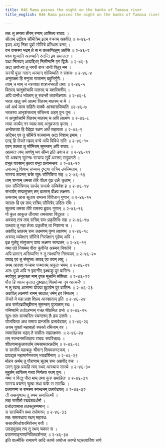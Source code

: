 ```yaml
---
title: 046 Rama passes the night on the banks of Tamasa river
title_english: 046 Rama passes the night on the banks of Tamasa river

---
```

ततः तु तमसा तीरम् रम्यम् आश्रित्य राघवः ।  
सीताम् उद्वीक्ष्य सौमित्रिम् इदम् वचनम् अब्रवीत् ॥ २-४६-१  
इयम् अद्य निशा पूर्वा सौमित्रे प्रस्थिता वनम् ।  
वन वासस्य भद्रम् ते स न उत्कण्ठितुम् अर्हसि ॥ २-४६-२  
पश्य शून्यानि अरण्यानि रुदन्ति इव समन्ततः ।  
यथा निलयम् आयद्भिर् निलीनानि मृग द्विजैः ॥ २-४६-३  
अद्य अयोध्या तु नगरी राज धानी पितुर् मम ।  
सस्त्री पुंसा गतान् अस्मान् शोचिष्यति न संशयः ॥ २-४६-४  
अनुरक्ता हि मनुजा राजानम् बहुभिर्गुणैः ।  
त्वाम् च माम् च नरव्याघ्र शत्रघ्नभरतौ तथा ॥ २-४६-५  
पितरम् चानुशोचामि मातरम् च यशस्विनीम् ।  
अपि वानौध भवेताम् तु रुदन्तौ तावभीक्ष्णशः ॥ २-४६-६  
भरतः खलु धर्म आत्मा पितरम् मातरम् च मे ।  
धर्म अर्थ काम सहितैः वाक्यैः आश्वासयिष्यति ॥२-४६-७  
भरतस्य आनृशंसत्वम् संचिन्त्य अहम् पुनः पुनः ।  
न अनुशोचामि पितरम् मातरम् च अपि लक्ष्मण ॥ २-४६-८  
त्वया कार्यम् नर व्याघ्र माम् अनुव्रजता कृतम् ।  
अन्वेष्टव्या हि वैदेह्या रक्षण अर्थे सहायता ॥ २-४६-९  
अद्भिर् एव तु सौमित्रे वत्स्याम्य् अद्य निशाम् इमाम् ।  
एतद्द् हि रोचते मह्यम् वन्ये अपि विविधे सति ॥ २-४६-१०  
एवम् उक्त्वा तु सौमित्रम् सुमन्त्रम् अपि राघवः ।  
अप्रमत्तः त्वम् अश्वेषु भव सौम्य इति उवाच ह ॥ २-४६-११  
सो अश्वान् सुमन्त्रः सम्यम्य सूर्ये अस्तम् समुपागते ।  
प्रभूत यवसान् कृत्वा बभूव प्रत्यनन्तरः ॥ २-४६-१२  
उपास्यतु शिवाम् संध्याम् दृष्ट्वा रात्रिम् उपस्थिताम् ।  
रामस्य शयनम् चक्रे सूतः सौमित्रिणा सह ॥ २-४६-१३  
ताम् शय्याम् तमसा तीरे वीक्ष्य वृक्ष दलैः कृताम् ।  
रामः सौमित्रिणाम् सार्धम् सभार्यः सम्विवेश ह ॥ २-४६-१४  
सभार्यम् सम्प्रसुप्तम् तम् भ्रातरम् वीक्ष्य लक्ष्मणः ।  
कथयाम् आस सूताय रामस्य विविधान् गुणान् ॥ २-४६-१५  
जाग्रतः हि एव ताम् रात्रिम् सौमित्रेर् उदितः रविः ।  
सूतस्य तमसा तीरे रामस्य ब्रुवतः गुणान् ॥ २-४६-१६  
गो कुल आकुल तीरायाः तमसायाः विदूरतः ।  
अवसत् तत्र ताम् रात्रिम् रामः प्रकृतिभिः सह ॥ २-४६-१७  
उत्थाय तु महा तेजाः प्रकृतीस् ता निशाम्य च ।  
अब्रवीद् भ्रातरम् रामः लक्ष्मणम् पुण्य लक्षणम् ॥ २-४६-१८  
अस्मद् व्यपेक्षान् सौमित्रे निरपेक्षान् गृहेष्व् अपि ।  
वृक्ष मूलेषु संसुप्तान् पश्य लक्ष्मण साम्प्रतम् ॥ २-४६-१९  
यथा एते नियमम् पौराः कुर्वन्ति अस्मन् निवर्तने ।  
अपि प्राणान् असिष्यन्ति न तु त्यक्ष्यन्ति निश्चयम् ॥ २-४६-२०  
यावद् एव तु संसुप्ताः तावद् एव वयम् लघु ।  
रथम् आरुह्य गच्चामः पन्थानम् अकुतः भयम् ॥ २-४६-२१  
अतः भूयो अपि न इदानीम् इक्ष्वाकु पुर वासिनः ।  
स्वपेयुर् अनुरक्ता माम् वृष्क मूलानि संश्रिताः ॥ २-४६-२२  
पौरा हि आत्म कृतात् दुह्खात् विप्रमोच्या नृप आत्मजैः ।  
न तु खल्व् आत्मना योज्या दुह्खेन पुर वासिनः ॥ २-४६-२३  
अब्रवील् लक्ष्मणो रामम् साक्षात् धर्मम् इव स्थितम् ।  
रोचते मे महा प्राज्ञ क्षिप्रम् आरुह्यताम् इति ॥ २-४६-२४  
अथ रामोऽब्रवीच्छ्रीमान् सुमन्त्रम् युज्यताम् रथः ।  
गमिष्यामि ततोऽरण्यम् गच्छ श्रीघ्रमितः प्रभो ॥ २-४६-२५  
सूतः ततः सम्त्वरितः स्यन्दनम् तैः हय उत्तमैः ।  
योजयित्वा अथ रामाय प्रान्जलिः प्रत्यवेदयत् ॥ २-४६-२६  
अयम् युक्तो महाबाहो रथस्ते रथिनाम् वर ।  
त्वमारोहस्व भद्रम् ते ससीतः सहलक्ष्मणः ॥ २-४६-२७  
तम् स्यन्दनमधिष्ठाय राघवः सपरिच्छदः ।  
शीघ्रगामाकुलावर्ताम् तमसामतरन्नदीम् ॥ २-४६-२८  
स सम्तीर्य महाबाहुः श्रीमान् शिवमकण्टकम् ।  
प्रापद्यत महामार्गमभयम् भयदर्शिनाम् ॥ २-४६-२९  
मोहन अर्थम् तु पौराणाम् सूतम् रामः अब्रवीद् वचः ।  
उदन् मुखः प्रयाहि त्वम् रथम् आस्थाय सारथे ॥ २-४६-३०  
मुहूर्तम् त्वरितम् गत्वा निर्गतय रथम् पुनः ।  
यथा न विद्युः पौरा माम् तथा कुरु समाहितः ॥ २-४६-३१  
रामस्य वचनम् श्रुत्वा तथा चक्रे स सारथिः ।  
प्रत्यागम्य च रामस्य स्यन्दनम् प्रत्यवेदयत् ॥ २-४६-३२  
तौ सम्प्रयुक्तम् तु रथम् समासित्थौ ।  
तदा ससीतौ रघवंशवर्धनौ ।  
प्रचोदयामास ततस्तुरम्गमान् ।  
स सारथिर्येन पथा तपोवनम् ॥ २-४६-३३  
ततः समास्थाय रथम् महारथः  
ससारथिर्धाशरथिर्वनम् ययौ ।  
उदङ्मुखम् तम् तु रथम् चकार स ।  
प्रयाणमाङ्गश्यनिवितदर्शनात् ॥ २-४६-३४  
इति वाल्मीकि रामायणे आदि काव्ये अयोध्य काण्डे ष्ट्चत्वारिंशः सर्गः
